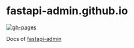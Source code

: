 # fastapi-admin.github.io

[![gh-pages](https://github.com/fastapi-admin/fastapi-admin.github.io/actions/workflows/gh-pages.yml/badge.svg)](https://github.com/fastapi-admin/fastapi-admin.github.io/actions/workflows/gh-pages.yml)

Docs of [fastapi-admin](https://github.com/fastapi-admin/fastapi-admin)
